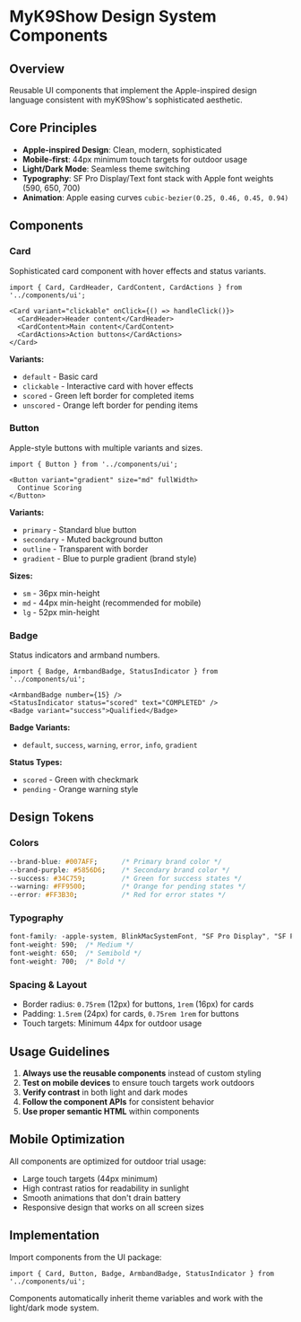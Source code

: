 # MyK9Show Design System Components

## Overview
Reusable UI components that implement the Apple-inspired design language consistent with myK9Show's sophisticated aesthetic.

## Core Principles
- **Apple-inspired Design**: Clean, modern, sophisticated
- **Mobile-first**: 44px minimum touch targets for outdoor usage
- **Light/Dark Mode**: Seamless theme switching
- **Typography**: SF Pro Display/Text font stack with Apple font weights (590, 650, 700)
- **Animation**: Apple easing curves `cubic-bezier(0.25, 0.46, 0.45, 0.94)`

## Components

### Card
Sophisticated card component with hover effects and status variants.

```tsx
import { Card, CardHeader, CardContent, CardActions } from '../components/ui';

<Card variant="clickable" onClick={() => handleClick()}>
  <CardHeader>Header content</CardHeader>
  <CardContent>Main content</CardContent>
  <CardActions>Action buttons</CardActions>
</Card>
```

**Variants:**
- `default` - Basic card
- `clickable` - Interactive card with hover effects
- `scored` - Green left border for completed items
- `unscored` - Orange left border for pending items

### Button
Apple-style buttons with multiple variants and sizes.

```tsx
import { Button } from '../components/ui';

<Button variant="gradient" size="md" fullWidth>
  Continue Scoring
</Button>
```

**Variants:**
- `primary` - Standard blue button
- `secondary` - Muted background button
- `outline` - Transparent with border
- `gradient` - Blue to purple gradient (brand style)

**Sizes:**
- `sm` - 36px min-height
- `md` - 44px min-height (recommended for mobile)
- `lg` - 52px min-height

### Badge
Status indicators and armband numbers.

```tsx
import { Badge, ArmbandBadge, StatusIndicator } from '../components/ui';

<ArmbandBadge number={15} />
<StatusIndicator status="scored" text="COMPLETED" />
<Badge variant="success">Qualified</Badge>
```

**Badge Variants:**
- `default`, `success`, `warning`, `error`, `info`, `gradient`

**Status Types:**
- `scored` - Green with checkmark
- `pending` - Orange warning style

## Design Tokens

### Colors
```css
--brand-blue: #007AFF;      /* Primary brand color */
--brand-purple: #5856D6;    /* Secondary brand color */
--success: #34C759;         /* Green for success states */
--warning: #FF9500;         /* Orange for pending states */
--error: #FF3B30;           /* Red for error states */
```

### Typography
```css
font-family: -apple-system, BlinkMacSystemFont, "SF Pro Display", "SF Pro Text", system-ui, sans-serif;
font-weight: 590;  /* Medium */
font-weight: 650;  /* Semibold */
font-weight: 700;  /* Bold */
```

### Spacing & Layout
- Border radius: `0.75rem` (12px) for buttons, `1rem` (16px) for cards
- Padding: `1.5rem` (24px) for cards, `0.75rem 1rem` for buttons
- Touch targets: Minimum 44px for outdoor usage

## Usage Guidelines

1. **Always use the reusable components** instead of custom styling
2. **Test on mobile devices** to ensure touch targets work outdoors
3. **Verify contrast** in both light and dark modes
4. **Follow the component APIs** for consistent behavior
5. **Use proper semantic HTML** within components

## Mobile Optimization

All components are optimized for outdoor trial usage:
- Large touch targets (44px minimum)
- High contrast ratios for readability in sunlight
- Smooth animations that don't drain battery
- Responsive design that works on all screen sizes

## Implementation

Import components from the UI package:
```tsx
import { Card, Button, Badge, ArmbandBadge, StatusIndicator } from '../components/ui';
```

Components automatically inherit theme variables and work with the light/dark mode system.